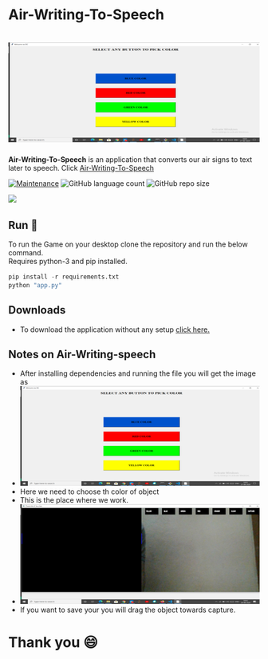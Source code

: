 # Air-Writing-To-Speech
# <img src="gallery/gui.png" height = "200px" width ="600px"/>
<b>Air-Writing-To-Speech</b> is an application that converts our air signs to text later to speech. Click [Air-Writing-To-Speech](https://bit.ly/COVID-RACE-GAME-download-version1)

[![Maintenance](https://img.shields.io/badge/Maintained%3F-yes-green.svg)](https://github.com/developers-cosmos/Air-Writing-To-Speech/graphs/commit-activity) ![GitHub language count](http://img.shields.io/github/languages/count/developers-cosmos/Air-Writing-To-Speech) ![GitHub repo size](https://img.shields.io/github/repo-size/developers-cosmos/Air-Writing-To-Speech)

<img src="6gif.gif"/>

## Run :runner:

To run the Game on your desktop clone the repository and run the below command.<br>
Requires python-3 and pip installed.

```python
pip install -r requirements.txt
python "app.py"
```

## Downloads

* To download the application without any setup [click here.](https://bit.ly/COVID-RACE-GAME-download-version1)

## Notes on Air-Writing-speech

* After installing dependencies and running the file you will get the image as
* <img src="gallery/gui.png" height = "200px" width ="600px"/>
* Here we need to choose th color of object
* This is the place where we work.
* <img src="gallery/screen.png" height = "200px" width ="600px"/>
* If you want to save your you will drag the object towards capture.

# Thank you :smile:
